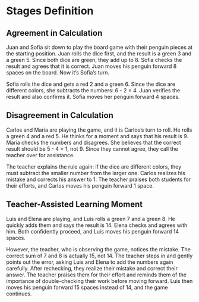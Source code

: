 # Stages Definition

## Agreement in Calculation

Juan and Sofia sit down to play the board game with their penguin pieces at the starting position. Juan rolls the dice first, and the result is a green 3 and a green 5. Since both dice are green, they add up to 8. Sofia checks the result and agrees that it is correct. Juan moves his penguin forward 8 spaces on the board. Now it’s Sofia’s turn.

Sofia rolls the dice and gets a red 2 and a green 6. Since the dice are different colors, she subtracts the numbers: 6 - 2 = 4. Juan verifies the result and also confirms it. Sofia moves her penguin forward 4 spaces.

## Disagreement in Calculation

Carlos and Maria are playing the game, and it is Carlos’s turn to roll. He rolls a green 4 and a red 5. He thinks for a moment and says that his result is 9. Maria checks the numbers and disagrees. She believes that the correct result should be 5 - 4 = 1, not 9. Since they cannot agree, they call the teacher over for assistance.

The teacher explains the rule again: if the dice are different colors, they must subtract the smaller number from the larger one. Carlos realizes his mistake and corrects his answer to 1. The teacher praises both students for their efforts, and Carlos moves his penguin forward 1 space.

## Teacher-Assisted Learning Moment

Luis and Elena are playing, and Luis rolls a green 7 and a green 8. He quickly adds them and says the result is 14. Elena checks and agrees with him. Both confidently proceed, and Luis moves his penguin forward 14 spaces.

However, the teacher, who is observing the game, notices the mistake. The correct sum of 7 and 8 is actually 15, not 14. The teacher steps in and gently points out the error, asking Luis and Elena to add the numbers again carefully. After rechecking, they realize their mistake and correct their answer. The teacher praises them for their effort and reminds them of the importance of double-checking their work before moving forward. Luis then moves his penguin forward 15 spaces instead of 14, and the game continues.
